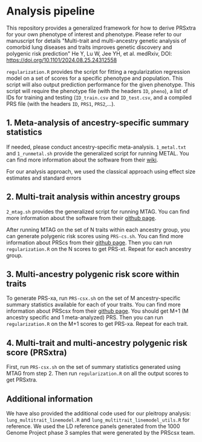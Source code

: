 # Analysis pipeline 


This repository provides a generalized framework for how to derive PRSxtra for your own phenotype of interest and phenotype. Please refer to our manuscript for details "Multi-trait and multi-ancestry genetic analysis of comorbid lung diseases and traits improves genetic discovery and polygenic risk prediction" He Y, Lu W, Jee YH, et al. medRxiv, DOI: https://doi.org/10.1101/2024.08.25.24312558

`regularization.R` provides the script for fitting a regularization regression model on a set of scores for a specific phenotype and population. This script will also output prediction performance for the given phenotype. This script will require the phenotype file (with the headers `ID`, `pheno`), a list of IDs for training and testing (`ID_train.csv` and `ID_test.csv`, and a compiled PRS file (with the headers `ID`, `PRS1`, `PRS2`,...).  

## 1. Meta-analysis of ancestry-specific summary statistics 
If needed, please conduct ancestry-specific meta-analysis. `1_metal.txt` and `1_runmetal.sh` provide the generalized script for running METAL. You can find more information about the software from their [wiki](https://genome.sph.umich.edu/wiki/METAL_Documentation).

For our analysis approach, we used the classical approach using effect size estimates and standard errors

## 2. Multi-trait analysis within ancestry groups 
`2_mtag.sh` provides the generalized script for running MTAG. You can find more information about the software from their [github page](https://github.com/JonJala/mtag). 

After running MTAG on the set of N traits within each ancestry group, you can generate polygenic risk scores using `PRS-cs.sh`. You can find more information about PRScs from their [github page](https://github.com/getian107/PRScs). Then you can run `regularization.R` on the N scores to get PRS-xt. Repeat for each ancestry group.

## 3. Multi-ancestry polygenic risk score within traits
To generate PRS-xa, run `PRS-csx.sh` on the set of M ancestry-specific summary statistics available for each of your traits. You can find more information about PRScsx from their [github page](https://github.com/getian107/PRScsx). You should get M+1 (M ancestry specific and 1 meta-analyzed) PRS. Then you can run `regularization.R` on the M+1 scores to get PRS-xa. Repeat for each trait.

## 4. Multi-trait and multi-ancestry polygenic risk score (PRSxtra)
First, run `PRS-csx.sh` on the set of summary statistics generated using MTAG from step 2. Then run `regularization.R` on all the output scores to get PRSxtra.

## Additional information
We have also provided the additional code used for our pleitropy analysis: `lung_multitrait_linemodel.R` and `lung_multitrait_linemodel_utils.R` for reference.
We used the LD reference panels generated from the 1000 Genome Project phase 3 samples that were generated by the PRScsx team.

